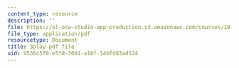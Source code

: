 ```yaml
---
content_type: resource
description: ''
file: https://ol-ocw-studio-app-production.s3.amazonaws.com/courses/18-650-statistics-for-applications-fall-2016/9536c570e5f03691a16f14bfd83ad324_C_W1adH-NVE.pdf
file_type: application/pdf
resourcetype: Document
title: 3play pdf file
uid: 9536c570-e5f0-3691-a16f-14bfd83ad324
---
```

